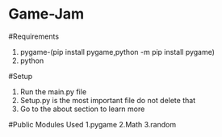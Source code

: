 # Game-Jam

#Requirements
1. pygame-(pip install pygame,python -m pip install pygame)
2. python

#Setup
1. Run the main.py file
2. Setup.py is the most important file do not delete that
3. Go to the about section to learn more

#Public Modules Used
1.pygame
2.Math
3.random
